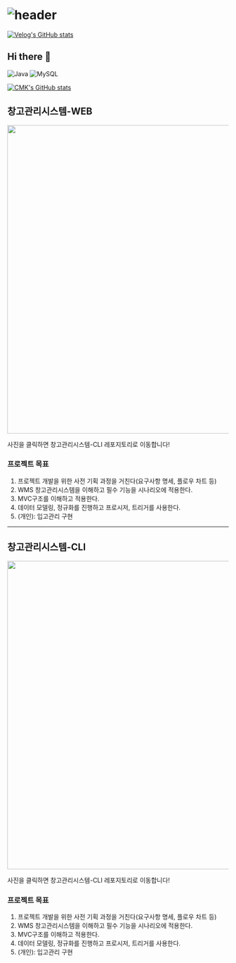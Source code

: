 # ![header](https://capsule-render.vercel.app/api?type=venom&color=0:5C258D,100:4389A2&height=300&section=header&text=Hi!&fontColor=black&fontSize=100&stroke=5C258D&strokeWidth=1)

[![Velog's GitHub stats](https://velog-readme-stats.vercel.app/api/badge?name=MoonKyu)](https://velog.io/@cmk1031/posts)
## Hi there 👋





  
![Java](	https://img.shields.io/badge/Java-ED8B00?style=for-the-badge&logo=openjdk&logoColor=white) ![MySQL](https://img.shields.io/badge/MySQL-00000F?style=for-the-badge&logo=mysql&logoColor=white)

[![CMK's GitHub stats](https://github-readme-stats.vercel.app/api?username=Cmk1031)](https://github.com/anuraghazra/github-readme-stats)

<h2> 창고관리시스템-WEB</h2>

<a href="https://github.com/Cmk1031/Prokin-Donuts-Web">
    <img src="https://github.com/user-attachments/assets/9aa761e1-26cb-4847-a600-6ca7674e41db" width="700">
</a>

<p>사진을 클릭하면 창고관리시스템-CLI 레포지토리로 이동합니다!</p>

<h3>프로젝트 목표</h3>

1. 프로젝트 개발을 위한 사전 기획 과정을 거친다(요구사항 명세, 플로우 차트 등)
2. WMS 창고관리시스템을 이해하고 필수 기능을 시나리오에 적용한다.  
3. MVC구조를 이해하고 적용한다.
4. 데이터 모델링, 정규화를 진행하고 프로시저, 트리거를 사용한다.
5. (개인): 입고관리 구현

<hr>

<h2> 창고관리시스템-CLI </h2>

<a href="https://github.com/Cmk1031/Prokin-Donuts-Web">
    <img src="https://github.com/user-attachments/assets/9aa761e1-26cb-4847-a600-6ca7674e41db" width="700">
</a>

<p>사진을 클릭하면 창고관리시스템-CLI 레포지토리로 이동합니다!</p>

<h3>프로젝트 목표</h3>

1. 프로젝트 개발을 위한 사전 기획 과정을 거친다(요구사항 명세, 플로우 차트 등)
2. WMS 창고관리시스템을 이해하고 필수 기능을 시나리오에 적용한다.  
3. MVC구조를 이해하고 적용한다.
4. 데이터 모델링, 정규화를 진행하고 프로시저, 트리거를 사용한다.
5. (개인): 입고관리 구현

